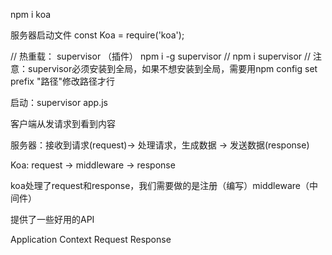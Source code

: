 npm i koa

服务器启动文件
const Koa = require('koa');




// 热重载： supervisor （插件）
npm i -g supervisor
// npm i supervisor
// 注意：supervisor必须安装到全局，如果不想安装到全局，需要用npm config set prefix "路径"修改路径才行

启动：supervisor app.js





客户端从发请求到看到内容

服务器：接收到请求(request)-> 处理请求，生成数据 -> 发送数据(response)

Koa: request -> middleware -> response

koa处理了request和response，我们需要做的是注册（编写）middleware（中间件）

提供了一些好用的API

Application
    Context
        Request
        Response